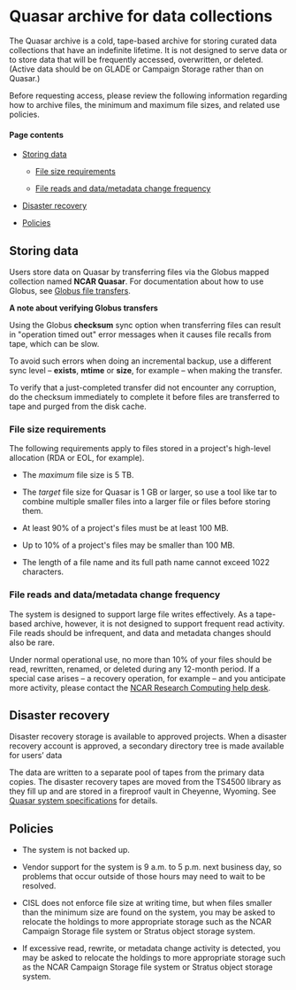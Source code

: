 # Quasar archive for data collections

The Quasar archive is a cold, tape-based archive for storing curated
data collections that have an indefinite lifetime. It is not designed to
serve data or to store data that will be frequently accessed,
overwritten, or deleted. (Active data should be on GLADE or Campaign
Storage rather than on Quasar.)

Before requesting access, please review the following information
regarding how to archive files, the minimum and maximum file sizes, and
related use policies.

#### Page contents

- [Storing data](#Quasararchivefordatacollections-Storing)

  - [File size requirements](#Quasararchivefordatacollections-Filesiz)

  - [File reads and data/metadata change
    frequency](#Quasararchivefordatacollections-Filerea)

- [Disaster recovery](#Quasararchivefordatacollections-Disaste)

- [Policies](#Quasararchivefordatacollections-Policie)

## Storing data

Users store data on Quasar by transferring files via the Globus mapped
collection named **NCAR Quasar**. For documentation about how to use
Globus, see [Globus file
transfers](file:////display/RC/Globus+file+transfers).

**A note about verifying Globus transfers**

Using the Globus **checksum** sync option when transferring files can
result in "operation timed out" error messages when it causes file
recalls from tape, which can be slow.

To avoid such errors when doing an incremental backup, use a different
sync level – **exists**, **mtime** or **size**, for example – when
making the transfer.

To verify that a just-completed transfer did not encounter any
corruption, do the checksum immediately to complete it before files are
transferred to tape and purged from the disk cache.

### File size requirements

The following requirements apply to files stored in a project's
high-level allocation (RDA or EOL, for example).

- The *maximum* file size is 5 TB. 

- The *target* file size for Quasar is 1 GB or larger, so use a tool
  like tar to combine multiple smaller files into a larger file or files
  before storing them.

- At least 90% of a project's files must be at least 100 MB.

- Up to 10% of a project's files may be smaller than 100 MB.

- The length of a file name and its full path name cannot exceed 1022
  characters.

### File reads and data/metadata change frequency

The system is designed to support large file writes effectively. As a
tape-based archive, however, it is not designed to support frequent read
activity. File reads should be infrequent, and data and metadata changes
should also be rare.

Under normal operational use, no more than 10% of your files should be
read, rewritten, renamed, or deleted during any 12-month period. If a
special case arises – a recovery operation, for example – and you
anticipate more activity, please contact the [<u>NCAR Research Computing
help desk</u>](https://rchelp.ucar.edu/).

## Disaster recovery

Disaster recovery storage is available to approved projects. When a
disaster recovery account is approved, a secondary directory tree is
made available for users’ data

The data are written to a separate pool of tapes from the primary data
copies. The disaster recovery tapes are moved from the TS4500 library as
they fill up and are stored in a fireproof vault in Cheyenne, Wyoming.
See [Quasar system
specifications](file:////display/RC/Quasar+system+specifications) for
details.

## Policies

- The system is not backed up.

- Vendor support for the system is 9 a.m. to 5 p.m. next business day,
  so problems that occur outside of those hours may need to wait to be
  resolved.

- CISL does not enforce file size at writing time, but when files
  smaller than the minimum size are found on the system, you may be
  asked to relocate the holdings to more appropriate storage such as the
  NCAR Campaign Storage file system or Stratus object storage system.

- If excessive read, rewrite, or metadata change activity is detected,
  you may be asked to relocate the holdings to more appropriate storage
  such as the NCAR Campaign Storage file system or Stratus object
  storage system.
